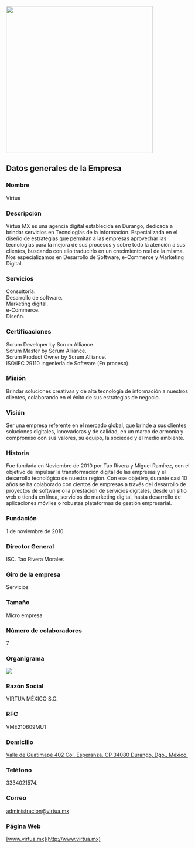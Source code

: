 ###
<img src="./LOGO.png" width="400">

## Datos generales de la Empresa

### Nombre 
Virtua

### Descripción
Virtua MX es una agencia digital establecida en Durango, dedicada a brindar servicios en Tecnologías de la Información. Especializada en el diseño de estrategias que permitan a las empresas aprovechar las tecnologías para la mejora de sus procesos y sobre todo la atención a sus clientes, buscando con ello traducirlo en un crecimiento real de la misma. Nos especializamos en Desarrollo de Software, e-Commerce y Marketing Digital.

### Servicios
Consultoría.  
Desarrollo de software.  
Marketing digital.  
e-Commerce.  
Diseño. 

### Certificaciones
Scrum Developer by Scrum Alliance.  
Scrum Master by Scrum Alliance.  
Scrum Product Owner by Scrum Alliance.  
ISO/IEC 29110 Ingeniería de Software (En proceso).  

### Misión
Brindar soluciones creativas y de alta tecnología de información a nuestros clientes, colaborando en el éxito de sus estrategias de negocio.

### Visión
Ser una empresa referente en el mercado global, que brinde a sus clientes soluciones digitales, innovadoras y de calidad, en un marco de armonía y compromiso con sus valores, su equipo, la sociedad y el medio ambiente.

### Historia
Fue fundada en Noviembre de 2010 por Tao Rivera y Miguel Ramírez, con el objetivo de impulsar la transformación digital de las empresas y el desarrollo tecnológico de nuestra región. Con ese objetivo, durante casi 10 años se ha colaborado con cientos de empresas a través del desarrollo de proyectos de software o la prestación de servicios digitales, desde un sitio web o tienda en línea, servicios de marketing digital, hasta desarrollo de aplicaciones móviles o robustas plataformas de gestión empresarial.

### Fundación
1 de noviembre de 2010

### Director General
ISC. Tao Rivera Morales

### Giro de la empresa
Servicios

### Tamaño
Micro empresa

### Número de colaboradores
7 

### Organigrama
<img src="./Organigrama-2020.png">

### Razón Social
VIRTUA MÉXICO S.C.

### RFC
VME210609MU1

### Domicilio
[Valle de Guatimapé 402 Col. Esperanza. CP 34080 Durango, Dgo., México.](https://www.google.com.mx/maps/place/VirtuaMX/@24.0340039,-104.6518873,15z/data=!4m5!3m4!1s0x0:0x38b38a4e1dd0ff91!8m2!3d24.0340039!4d-104.6518873?sa=X&ved=0ahUKEwji3-6Fl6fZAhUB_2MKHU-jAqEQ_BIIgQEwDg)

### Teléfono
3334021574.  

### Correo
administracion@virtua.mx

### Página Web
[www.virtua.mx](http://www.virtua.mx)
